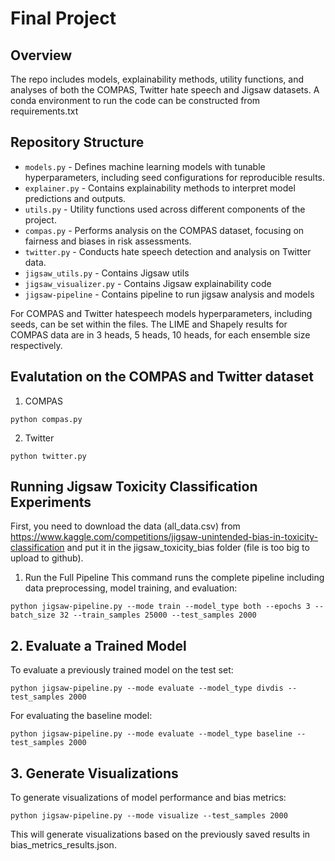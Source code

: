# Final Project

## Overview

The repo includes models, explainability methods, utility functions, and analyses of both the COMPAS, Twitter hate speech and Jigsaw datasets. A conda environment to run the code can be constructed from requirements.txt

## Repository Structure

- `models.py` - Defines machine learning models with tunable hyperparameters, including seed configurations for reproducible results.
- `explainer.py` - Contains explainability methods to interpret model predictions and outputs.
- `utils.py` - Utility functions used across different components of the project.
- `compas.py` - Performs analysis on the COMPAS dataset, focusing on fairness and biases in risk assessments.
- `twitter.py` - Conducts hate speech detection and analysis on Twitter data.
- `jigsaw_utils.py` - Contains Jigsaw utils
- `jigsaw_visualizer.py` - Contains Jigsaw explainability code
- `jigsaw-pipeline` - Contains pipeline to run jigsaw analysis and models

For COMPAS and Twitter hatespeech models hyperparameters, including seeds, can be set within the files. The LIME and Shapely results for COMPAS data are in 3 heads, 5 heads, 10 heads, for each ensemble size respectively.

## Evalutation on the COMPAS and Twitter dataset
1. COMPAS

```
python compas.py
```
2. Twitter

```
python twitter.py
```
## Running Jigsaw Toxicity Classification Experiments

First, you need to download the data (all_data.csv) from https://www.kaggle.com/competitions/jigsaw-unintended-bias-in-toxicity-classification and put it in the jigsaw_toxicity_bias folder (file is too big to upload to github).

1. Run the Full Pipeline
   This command runs the complete pipeline including data preprocessing, model training, and evaluation:

```
python jigsaw-pipeline.py --mode train --model_type both --epochs 3 --batch_size 32 --train_samples 25000 --test_samples 2000
```

## 2. Evaluate a Trained Model

To evaluate a previously trained model on the test set:

```
python jigsaw-pipeline.py --mode evaluate --model_type divdis --test_samples 2000
```

For evaluating the baseline model:

```
python jigsaw-pipeline.py --mode evaluate --model_type baseline --test_samples 2000
```

## 3. Generate Visualizations

To generate visualizations of model performance and bias metrics:

```
python jigsaw-pipeline.py --mode visualize --test_samples 2000
```

This will generate visualizations based on the previously saved results in bias_metrics_results.json.
